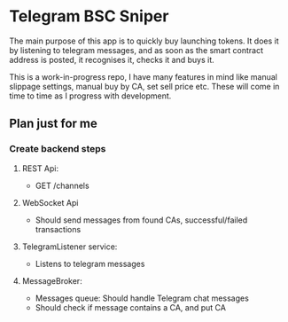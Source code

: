# Telegram BSC Sniper

The main purpose of this app is to quickly buy launching tokens. It does it by listening to telegram messages, and as soon as the smart contract address is posted, it recognises it, checks it and buys it.

This is a work-in-progress repo, I have many features in mind like manual slippage settings, manual buy by CA, set sell price etc. These will come in time to time as I progress with development.

## Plan just for me

### Create backend steps

1. REST Api:

   - GET /channels

2. WebSocket Api

   - Should send messages from found CAs, successful/failed transactions

3. TelegramListener service:

   - Listens to telegram messages

4. MessageBroker:

   - Messages queue: Should handle Telegram chat messages
   - Should check if message contains a CA, and put CA
